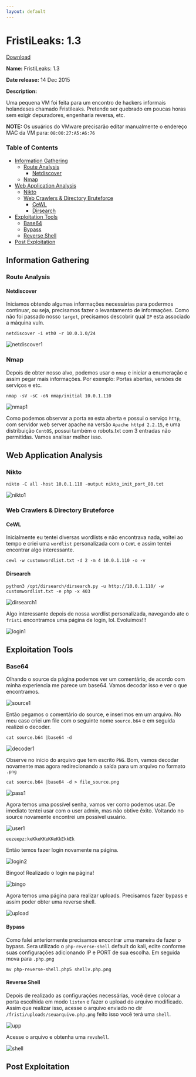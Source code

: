 ```yaml
---
layout: default
---
```


# FristiLeaks: 1.3

[Download](https://www.vulnhub.com/entry/fristileaks-13,133/)


**Name:** FristiLeaks: 1.3

**Date release:** 14 Dec 2015

**Description:**

Uma pequena VM foi feita para um encontro de hackers informais holandeses chamado Fristileaks. Pretende ser quebrado em poucas horas sem exigir depuradores, engenharia reversa, etc.

**NOTE:** Os usuários do VMware precisarão editar manualmente o endereço MAC da VM para: `08:00:27:A5:A6:76`

### Table of Contents

- [Information Gathering](#information-gathering)
    - [Route Analysis](#route-analysis)
        - [Netdiscover](#netdiscover)
    - [Nmap](#nmap)
- [Web Application Analysis](#web-application-analysis)
    - [Nikto](#nikto)
    - [Web Crawlers & Directory Bruteforce](#web-crawlers-&-directory-bruteforce)
        - [CeWL](#cewl)
        - [Dirsearch](#dirsearch)
- [Exploitation Tools](#exploitation-tools)
    - [Base64](#base64)
    - [Bypass](#bypass)
    - [Reverse Shell](#reverse-shell)
- [Post Exploitation](#post-exploitation)

## Information Gathering

### Route Analysis

#### Netdiscover

Iniciamos obtendo algumas informações necessárias para podermos continuar, ou seja, precisamos fazer o levantamento de informações. Como não foi passado nosso `target`, precisamos descobrir qual `IP` esta associado a máquina vuln.

`netdiscover -i eth0 -r 10.0.1.0/24`

![netdiscover1](https://raw.githubusercontent.com/PentestMafia/Vulnhub/master/assets/images/fristileaks-1-3/2019-05-18_09-05.png)

### Nmap

Depois de obter nosso alvo, podemos usar o `nmap` e iniciar a enumeração e assim pegar mais informações. Por exemplo: Portas abertas, versões de serviços e etc.

`nmap -sV -sC -oN nmap/initial 10.0.1.110`

![nmap1](https://raw.githubusercontent.com/PentestMafia/Vulnhub/master/assets/images/fristileaks-1-3/2019-05-18_09-35.png)

Como podemos observar a porta `80` esta aberta e possui o serviço `http`, com  servidor web server apache na versão `Apache httpd 2.2.15`, e uma distribuição `CentOS`, possui também o robots.txt com 3 entradas não permitidas. Vamos analisar melhor isso.

## Web Application Analysis

### Nikto

`nikto -C all -host 10.0.1.110 -output nikto_init_port_80.txt`

![nikto1](https://raw.githubusercontent.com/PentestMafia/Vulnhub/master/assets/images/fristileaks-1-3/2019-05-18_09-52.png)

### Web Crawlers & Directory Bruteforce

#### CeWL

Inicialmente eu tentei diversas wordlists e não encontrava nada, voltei ao tempo e criei uma `wordlist` personalizada com o `CeWL` e assim tentei encontrar algo interessante.

`cewl -w customwordlist.txt -d 2 -m 4 10.0.1.110 -o -v`

#### Dirsearch

`python3 /opt/dirsearch/dirsearch.py -u http://10.0.1.110/ -w customwordlist.txt -e php -x 403`

![dirsearch1](https://raw.githubusercontent.com/PentestMafia/Vulnhub/master/assets/images/fristileaks-1-3/2019-05-18_10-39.png)

Algo interessante depois de nossa wordlist personalizada, navegando ate o `fristi` encontramos uma página de login, lol. Evoluímos!!!

![login1](https://raw.githubusercontent.com/PentestMafia/Vulnhub/master/assets/images/fristileaks-1-3/2019-05-18_10-46.png)

## Exploitation Tools

### Base64

Olhando o source da página podemos ver um comentário, de acordo com minha experiencia me parece um base64. Vamos decodar isso e ver o que encontramos.

![source1](https://raw.githubusercontent.com/PentestMafia/Vulnhub/master/assets/images/fristileaks-1-3/2019-05-18_10-53.png)

Então pegamos o comentário do source, e inserimos em um arquivo. No meu caso criei um file com o seguinte nome `source.b64` e em seguida realizei o decoder.

`cat source.b64 |base64 -d`

![decoder1](https://raw.githubusercontent.com/PentestMafia/Vulnhub/master/assets/images/fristileaks-1-3/2019-05-18_10-58.png)

Observe no início do arquivo que tem escrito `PNG`. Bom, vamos decodar novamente mas agora redirecionando a saída para um arquivo no formato `.png`

`cat source.b64 |base64 -d > file_source.png`

![pass1](https://raw.githubusercontent.com/PentestMafia/Vulnhub/master/assets/images/fristileaks-1-3/2019-05-18_11-09.png)

Agora temos uma possível senha, vamos ver como podemos usar. De imediato tentei usar com o user admin, mas não obtive êxito. Voltando no source novamente encontrei um possível usuário.

![user1](https://raw.githubusercontent.com/PentestMafia/Vulnhub/master/assets/images/fristileaks-1-3/2019-05-18_11-16.png)

`eezeepz:keKkeKKeKKeKkEkkEk`

Então temos fazer login novamente na página.

![login2](https://raw.githubusercontent.com/PentestMafia/Vulnhub/master/assets/images/fristileaks-1-3/2019-05-18_11-21.png)

Bingoo! Realizado o login na página!

![bingo](https://raw.githubusercontent.com/PentestMafia/Vulnhub/master/assets/images/fristileaks-1-3/2019-05-18_11-21_1.png)

Agora temos uma página para realizar uploads. Precisamos fazer bypass e assim poder obter uma reverse shell.

![upload](https://raw.githubusercontent.com/PentestMafia/Vulnhub/master/assets/images/fristileaks-1-3/2019-05-18_11-24.png)

#### Bypass

Como falei anteriormente precisamos encontrar uma maneira de fazer o bypass. Sera utilizado o `php-reverse-shell` default do kali, edite conforme suas configurações adicionando IP e PORT de sua escolha. Em seguida mova para `.php.png`

`mv php-reverse-shell.php5 shellv.php.png`

#### Reverse Shell

Depois de realizado as configurações necessárias, você deve colocar a porta escolhida em modo `listen` e fazer o upload do arquivo modificado. Assim que realizar isso, acesse o arquivo enviado no dir `/fristi/uploads/seuarquivo.php.png` feito isso você terá uma `shell`.

![upp](https://raw.githubusercontent.com/PentestMafia/Vulnhub/master/assets/images/fristileaks-1-3/2019-05-18_12-24.png)

Acesse o arquivo e obtenha uma `revshell`.

![shell](https://raw.githubusercontent.com/PentestMafia/Vulnhub/master/assets/images/fristileaks-1-3/2019-05-18_12-26.png)

## Post Exploitation